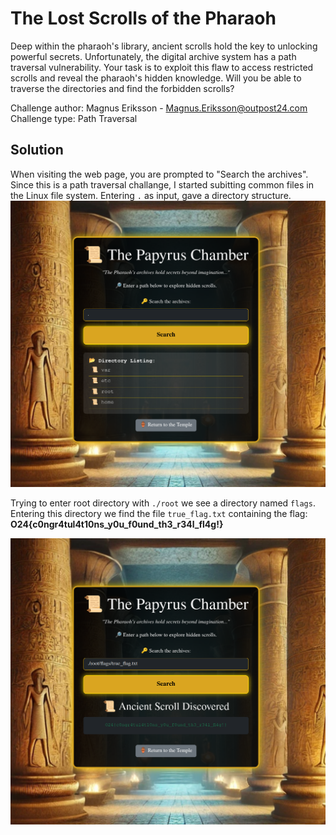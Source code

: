 # The Lost Scrolls of the Pharaoh 
Deep within the pharaoh's library, ancient scrolls hold the key to unlocking powerful secrets. Unfortunately, the digital archive system has a path traversal vulnerability. Your task is to exploit this flaw to access restricted scrolls and reveal the pharaoh's hidden knowledge. Will you be able to traverse the directories and find the forbidden scrolls?

Challenge author: Magnus Eriksson - Magnus.Eriksson@outpost24.com  
Challenge type: Path Traversal

## Solution
When visiting the web page, you are prompted to "Search the archives". Since this is a path traversal challange, I started subitting common files in the Linux file system. Entering `.` as input, gave a directory structure.  
![alt text](image.png)

Trying to enter root directory with `./root` we see a directory named `flags`. Entering this directory we find the file `true_flag.txt` containing the flag: **O24{c0ngr4tul4t10ns_y0u_f0und_th3_r34l_fl4g!}**

![alt text](image-1.png)